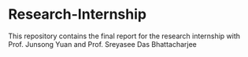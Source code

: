 # Research-Internship
This repository contains the final report for the research internship with Prof. Junsong Yuan and Prof. Sreyasee Das Bhattacharjee
